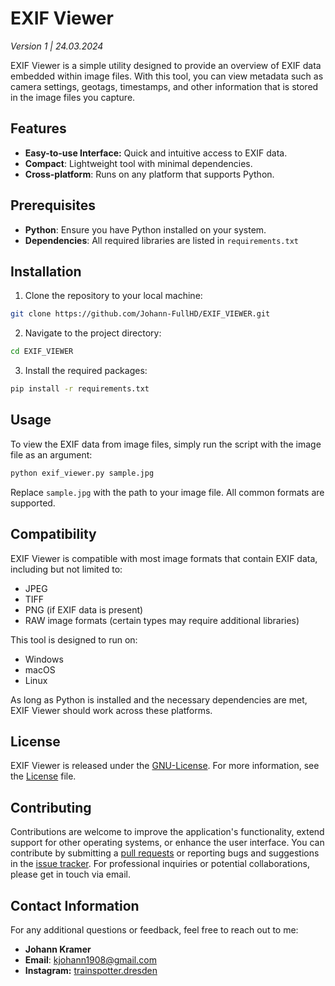 # EXIF Viewer
_Version 1 | 24.03.2024_

EXIF Viewer is a simple utility designed to provide an overview of EXIF data embedded within image files. With this tool, you can view metadata such as camera settings, geotags, timestamps, and other information that is stored in the image files you capture. 

## Features

- **Easy-to-use Interface:** Quick and intuitive access to EXIF data.
- **Compact**: Lightweight tool with minimal dependencies.
- **Cross-platform**: Runs on any platform that supports Python.

## Prerequisites

- **Python**: Ensure you have Python installed on your system.
- **Dependencies**: All required libraries are listed in `requirements.txt`

## Installation

1. Clone the repository to your local machine:
```bash
git clone https://github.com/Johann-FullHD/EXIF_VIEWER.git
```
2. Navigate to the project directory:
```bash
cd EXIF_VIEWER
```
3. Install the required packages:
```bash
pip install -r requirements.txt
```

## Usage

To view the EXIF data from image files, simply run the script with the image file as an argument:
```bash
python exif_viewer.py sample.jpg
```
Replace `sample.jpg` with the path to your image file. All common formats are supported.

## Compatibility

EXIF Viewer is compatible with most image formats that contain EXIF data, including but not limited to:

- JPEG
- TIFF
- PNG (if EXIF data is present)
- RAW image formats (certain types may require additional libraries)

This tool is designed to run on:
- Windows
- macOS
- Linux

As long as Python is installed and the necessary dependencies are met, EXIF Viewer should work across these platforms.


## License

EXIF Viewer is released under the [GNU-License](https://github.com/Johann-FullHD/EXIF_VIEWER/blob/main/LICENSE). For more information, see the [License](https://github.com/Johann-FullHD/EXIF_VIEWER/blob/main/LICENSE) file.

## Contributing

Contributions are welcome to improve the application's functionality, extend support for other operating systems, or enhance the user interface. You can contribute by submitting a [pull requests](https://github.com/Johann-FullHD/EXIF_VIEWER/pulls) or reporting bugs and suggestions in the [issue tracker](https://github.com/Johann-FullHD/EXIF_VIEWER/issues). For professional inquiries or potential collaborations, please get in touch via email.


## Contact Information

For any additional questions or feedback, feel free to reach out to me:
- **Johann Kramer**
- **Email**: [kjohann1908@gmail.com](mailto:kjohann1908@gmail.com)
- **Instagram:** [trainspotter.dresden](https://www.instagram.com/trainspotter.dresden/)

